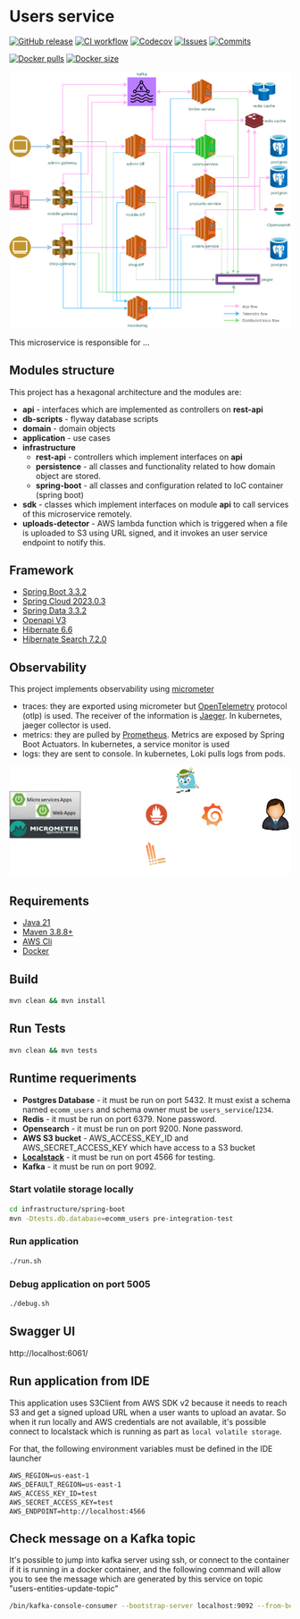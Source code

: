 
# Users service

[![GitHub release](https://img.shields.io/github/release/sjexpos/ecomm-users-service.svg?style=plastic)](https://github.com/sjexpos/ecomm-users-service/releases/latest)
[![CI workflow](https://img.shields.io/github/actions/workflow/status/sjexpos/ecomm-users-service/ci.yaml?branch=main&label=ci&logo=github&style=plastic)](https://github.com/sjexpos/ecomm-users-service/actions?workflow=CI)
[![Codecov](https://img.shields.io/codecov/c/github/sjexpos/ecomm-users-service?logo=codecov&style=plastic)](https://codecov.io/gh/sjexpos/ecomm-users-service)
[![Issues](https://img.shields.io/github/issues-search/sjexpos/ecomm-users-service?query=is%3Aopen&label=issues&style=plastic)](https://github.com/sjexpos/ecomm-users-service/issues)
[![Commits](https://img.shields.io/github/last-commit/sjexpos/ecomm-users-service?logo=github&style=plastic)](https://github.com/sjexpos/ecomm-users-service/commits)

[![Docker pulls](https://img.shields.io/docker/pulls/sjexposecomm/users-service?logo=docker&style=plastic)](https://hub.docker.com/r/sjexposecomm/users-service)
[![Docker size](https://img.shields.io/docker/image-size/sjexposecomm/users-service?logo=docker&style=plastic)](https://hub.docker.com/r/sjexposecomm/users-service/tags)

![](docs/images/arch-users.png)

This microservice is responsible for ...


## Modules structure

This project has a hexagonal architecture and the modules are:

* **api** - interfaces which are implemented as controllers on **rest-api**
* **db-scripts** - flyway database scripts
* **domain** - domain objects
* **application** - use cases
* **infrastructure**
   * **rest-api** - controllers which implement interfaces on **api**
   * **persistence** - all classes and functionality related to how domain object are stored.
   * **spring-boot** - all classes and configuration related to IoC container (spring boot)
* **sdk** - classes which implement interfaces on module **api** to call services of this microservice remotely.
* **uploads-detector** - AWS lambda function which is triggered when a file is uploaded to S3 using URL signed, and it invokes an user service endpoint to notify this.

## Framework

* [Spring Boot 3.3.2](https://spring.io/projects/spring-boot/)
* [Spring Cloud 2023.0.3](https://spring.io/projects/spring-cloud)
* [Spring Data 3.3.2](https://spring.io/projects/spring-data)
* [Openapi V3](https://swagger.io/specification/)
* [Hibernate 6.6](https://hibernate.org/orm/)
* [Hibernate Search 7.2.0](https://hibernate.org/search/)

## Observability

This project implements observability using [micrometer](https://micrometer.io/)

* traces: they are exported using micrometer but [OpenTelemetry](https://opentelemetry.io) protocol (otlp) is used. The receiver of the information is [Jaeger](https://www.jaegertracing.io/). In kubernetes, jaeger collector is used. 
* metrics: they are pulled by [Prometheus](https://prometheus.io/). Metrics are exposed by Spring Boot Actuators. In kubernetes, a service monitor is used
* logs: they are sent to console. In kubernetes, Loki pulls logs from pods.

![](docs/images/observability-micrometer.png)

## Requirements

* [Java 21](https://openjdk.org/install/)
* [Maven 3.8.8+](https://maven.apache.org/download.cgi)
* [AWS Cli](https://aws.amazon.com/es/cli/)
* [Docker](https://www.docker.com/)

## Build

```bash
mvn clean && mvn install
```

## Run Tests
```bash
mvn clean && mvn tests
```

## Runtime requeriments

* **Postgres Database** - it must be run on port 5432. It must exist a schema named `ecomm_users` and schema owner must be `users_service`/`1234`.
* **Redis** - it must be run on port 6379. None password.
* **Opensearch** - it must be run on port 9200. None password.
* **AWS S3 bucket** - AWS_ACCESS_KEY_ID and AWS_SECRET_ACCESS_KEY which have access to a S3 bucket
* **[Localstack](https://github.com/localstack/localstack)** - it must be run on port 4566 for testing.
* **Kafka** - it must be run on port 9092.

### Start volatile storage locally

```bash
cd infrastructure/spring-boot
mvn -Dtests.db.database=ecomm_users pre-integration-test
```

### Run application
```bash
./run.sh
```

### Debug application on port 5005
```bash
./debug.sh
```

## Swagger UI

http://localhost:6061/


## Run application from IDE

This application uses S3Client from AWS SDK v2 because it needs to reach S3 and get a signed upload URL when a user wants to upload an avatar. So when it run locally and AWS credentials are not available, it's possible connect to localstack which is running as part as `local volatile storage`.

For that, the following environment variables must be defined in the IDE launcher
```
AWS_REGION=us-east-1
AWS_DEFAULT_REGION=us-east-1
AWS_ACCESS_KEY_ID=test
AWS_SECRET_ACCESS_KEY=test
AWS_ENDPOINT=http://localhost:4566
```


## Check message on a Kafka topic

It's possible to jump into kafka server using ssh, or connect to the container if it is running in a docker container,
and the following command will allow you to see the message which are generated by this service on topic "users-entities-update-topic"

```bash
/bin/kafka-console-consumer --bootstrap-server localhost:9092 --from-beginning --topic users-entities-update-topic
```

